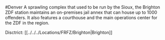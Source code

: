 #Denver 
A sprawling complex that used to be run by the Sioux, the Brighton ZDF station maintains an on-premises jail annex that can house up to 1000 offenders. It also features a courthouse and the main operations center for the ZDF in the region.

Disctrict: [[../../../Locations/FRFZ/Brighton|Brighton]]